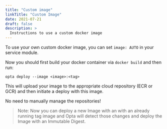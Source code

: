 ```yaml
---
title: "Custom image"
linkTitle: "Custom Image"
date: 2021-07-21
draft: false
description: >
  Instructions to use a custom docker image
---
```


To use your own custom docker image, you can set `image: AUTO` in your service module.

Now you should first build your docker container via `docker build` and then run:

```
opta deploy --image <image>:<tag>
```

This will upload your image to the appropriate cloud repository (ECR or GCR) and then initiate a deploy with this image.

No need to manually manage the repositories!

> Note:
> Now you can deploy a new Image with an with an already running tag image and Opta will detect those changes and deploy the Image with an Immutable Digest.